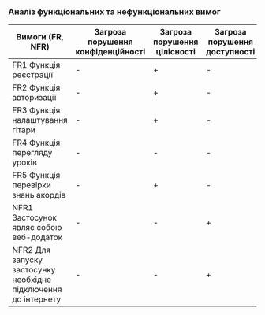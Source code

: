 ### Аналіз функціональних та нефункціональних вимог

| Вимоги  (FR, NFR) | Загроза  порушення  конфіденційності | Загроза  порушення  цілісності | Загроза  порушення  доступності |
|---|---|---|---|
| FR1 Функція реєстрації | - | + | - |
| FR2 Функція авторизації | - | + | - |
| FR3 Функція налаштування гітари | - | + | - |
| FR4 Функція перегляду уроків | - | - | - |
| FR5 Функція перевірки знань акордів | - | + | - |
| NFR1 Застосунок являє собою веб-додаток | - | - | + |
| NFR2 Для запуску застосунку необхідне підключення до інтернету | - | - | + |
